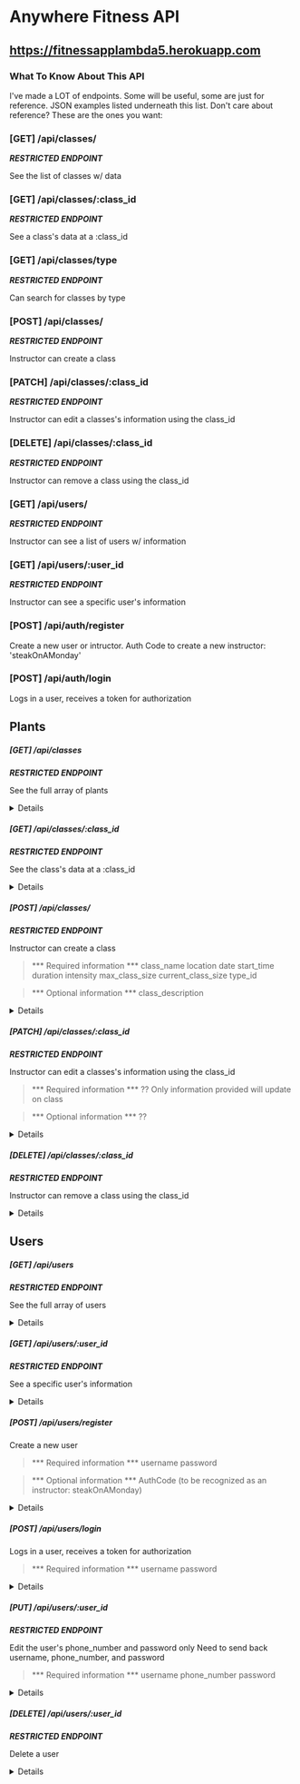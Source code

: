 # Anywhere Fitness API
## https://fitnessapplambda5.herokuapp.com
### What To Know About This API
I've made a LOT of endpoints. Some will be useful, some are just for reference. JSON examples listed underneath this list. Don't care about reference? These are the ones you want:


### [GET] /api/classes/
***RESTRICTED ENDPOINT***

See the list of classes w/ data

### [GET] /api/classes/:class_id
***RESTRICTED ENDPOINT***

See a class's data at a :class_id

### [GET] /api/classes/type
***RESTRICTED ENDPOINT***

Can search for classes by type

### [POST] /api/classes/
***RESTRICTED ENDPOINT***

Instructor can create a class

### [PATCH] /api/classes/:class_id
***RESTRICTED ENDPOINT***

Instructor can edit a classes's information using the class_id

### [DELETE] /api/classes/:class_id
***RESTRICTED ENDPOINT***

Instructor can remove a class using the class_id

### [GET] /api/users/
***RESTRICTED ENDPOINT***

Instructor can see a list of users w/ information

### [GET] /api/users/:user_id
***RESTRICTED ENDPOINT***

Instructor can see a specific user's information

### [POST] /api/auth/register
Create a new user or intructor.
Auth Code to create a new instructor: 'steakOnAMonday'

### [POST] /api/auth/login
Logs in a user, receives a token for authorization


## Plants
##### [GET] /api/classes
***RESTRICTED ENDPOINT***

See the full array of plants
<details>

```JSON
[
    {
        "class_id": 1,
        "class_name": "hot spin",
        "class_description": "Stationary bike class in a heated room. Consult you doctor.",
        "location": "Arlen",
        "date": "2021-07-05T00:00:00.000Z",
        "start_time": "13:00:00",
        "duration": "00:30:00",
        "intensity": 5,
        "max_class_size": 5,
        "current_class_size": 3,
        "type_id": 7
    },
    {
        "class_id": 2,
        "class_name": "hot yoga",
        "class_description": "Yoga class in a heated room. Consult you doctor.",
        "location": "Springwood",
        "date": "2021-07-05T00:00:00.000Z",
        "start_time": "13:00:00",
        "duration": "00:30:00",
        "intensity": 4,
        "max_class_size": 5,
        "current_class_size": 1,
        "type_id": 1
    },
    {
        "class_id": 3,
        "class_name": "hip hop dance",
        "class_description": "Dancing in the hip hop style in a heated room. Consult you doctor. Also, I think our air conditioner is broken",
        "location": "Arlen",
        "date": "2021-07-05T00:00:00.000Z",
        "start_time": "13:00:00",
        "duration": "00:30:00",
        "intensity": 3,
        "max_class_size": 2,
        "current_class_size": 2,
        "type_id": 2
    }
]
```

</details>

##### [GET] /api/classes/:class_id
***RESTRICTED ENDPOINT***

See the class's data at a :class_id
<details>

```JSON
{
    "class_id": 1,
    "class_name": "hot spin",
    "class_description": "Stationary bike class in a heated room. Consult you doctor.",
    "location": "Arlen",
    "date": "2021-07-05T04:00:00.000Z",
    "start_time": "13:00:00",
    "duration": "00:30:00",
    "intensity": 5,
    "max_class_size": 5,
    "current_class_size": 3,
    "type_id": 7
}
```

</details>

##### [POST] /api/classes/
***RESTRICTED ENDPOINT***

Instructor can create a class

> *** Required information ***
> class_name
> location
> date
> start_time
> duration
> intensity
> max_class_size
> current_class_size
> type_id

> *** Optional information ***
> class_description

<details>

```JSON
{
    "message": "Class created",
    "updatedClass": {
        "class_id": 1,
        "class_name": "hot spin",
        "class_description": "Stationary bike class in a heated room. Consult you doctor.",
        "location": "Arlen",
        "date": "2021-07-05T04:00:00.000Z",
        "start_time": "13:59:00",
        "duration": "00:30:00",
        "intensity": 5,
        "max_class_size": 5,
        "current_class_size": 3,
        "type_id": 7
    }
}
```

</details>

##### [PATCH] /api/classes/:class_id
***RESTRICTED ENDPOINT***

Instructor can edit a classes's information using the class_id

> *** Required information ***
> ?? Only information provided will update on class

> *** Optional information ***
> ??

<details>

```JSON
{
    "message": "Class updated",
    "updatedClass": {
        "class_id": 1,
        "class_name": "hot spin",
        "class_description": "Stationary bike class in a heated room. Consult you doctor.",
        "location": "Arlen",
        "date": "2021-07-05T04:00:00.000Z",
        "start_time": "13:59:00",
        "duration": "00:30:00",
        "intensity": 5,
        "max_class_size": 5,
        "current_class_size": 3,
        "type_id": 7
    }
}
```

</details>

##### [DELETE] /api/classes/:class_id
***RESTRICTED ENDPOINT***

Instructor can remove a class using the class_id
<details>

```JSON
{
    "message": "Class removed",
    "removedClass": {
        "class_id": 1,
        "class_name": "hot spin",
        "class_description": "Stationary bike class in a heated room. Consult you doctor.",
        "location": "Arlen",
        "date": "2021-07-05T04:00:00.000Z",
        "start_time": "13:59:00",
        "duration": "00:30:00",
        "intensity": 5,
        "max_class_size": 5,
        "current_class_size": 3,
        "type_id": 7
    }
}
```

</details>

## Users
##### [GET] /api/users
***RESTRICTED ENDPOINT***

See the full array of users
<details>

```JSON
[
    {
        "user_id": 1,
        "username": "Michael"
    },
    {
        "user_id": 2,
        "username": "Josh"
    },
    {
        "user_id": 3,
        "username": "Chris"
    },
    {
        "user_id": 4,
        "username": "Daniel"
    },
    {
        "user_id": 5,
        "username": "Biff"
    }
]
```

</details>

##### [GET] /api/users/:user_id
***RESTRICTED ENDPOINT***

See a specific user's information
<details>

```JSON
 {
        "user_id": 5,
        "username": "Biff"
    }
```

</details>

##### [POST] /api/users/register
Create a new user

> *** Required information ***
> username
> password

> *** Optional information ***
> AuthCode (to be recognized as an instructor: steakOnAMonday)
> 

<details>

```JSON
{
    "message": "New User created",
    "newUser": {
        "user_id": 7,
        "username": "Edward",
        "password": "$2a$06$v36NvfFYZHOXwdTmAT2BeOfbOye43.l1gcVqkc.y4mrPrfNywZfo.",
        "role_id": 1
    }
}
```

</details>

##### [POST] /api/users/login
Logs in a user, receives a token for authorization

> *** Required information ***
> username
> password

<details>

```JSON
{
    "message": "Welcome, Michael!",
    "token": "eyJhbGciOiJIUzI1NiIsInR5cCI6IkpXVCJ9.eyJ1c2VybmFtZSI6Ik1pY2hhZWwiLCJpYXQiOjE2MjQyNjY1MTcsImV4cCI6MTYyNDM1MjkxN30.zPy6jUxfLDj8YRZLTMp_scFC4FzY8tYcPh3IrlUJjF4"
}
```

</details>

##### [PUT] /api/users/:user_id
***RESTRICTED ENDPOINT***

Edit the user's phone_number and password only
Need to send back username, phone_number, and password

> *** Required information ***
> username
> phone_number
> password

<details>

```JSON
{
    "username": "gabe",
    "password": "password",
    "phone_number": 7778675308
}
```

</details>

##### [DELETE] /api/users/:user_id
***RESTRICTED ENDPOINT***

Delete a user
<details>

```JSON
{
    "message": "Sorry you hate plants."
}
```

</details>
